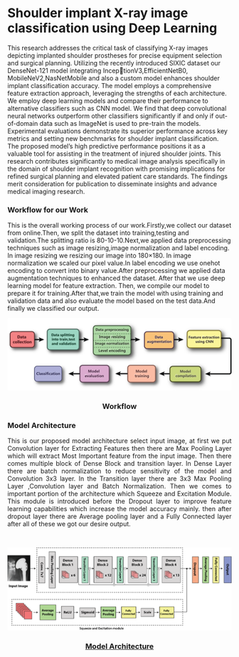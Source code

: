 # Shoulder implant X-ray image classification using Deep Learning


This research addresses the critical task of classifying X-ray images depicting implanted
shoulder prostheses for precise equipment selection and surgical planning. Utilizing
the recently introduced SIXIC dataset our DenseNet-121 model integrating InceptionV3,EfficientNetB0, MobileNeV2,NasNetMobile and also a custom model enhances
shoulder implant classification accuracy. The model employs a comprehensive feature
extraction approach, leveraging the strengths of each architecture. We employ deep
learning models and compare their performance to alternative classifiers such as CNN
model. We find that deep convolutional neural networks outperform other classifiers
significantly if and only if out-of-domain data such as ImageNet is used to pre-train
the models. Experimental evaluations demonstrate its superior performance across key
metrics and setting new benchmarks for shoulder implant classification. The proposed
model’s high predictive performance positions it as a valuable tool for assisting in the
treatment of injured shoulder joints. This research contributes significantly to medical
image analysis specifically in the domain of shoulder implant recognition with promising
implications for refined surgical planning and elevated patient care standards. The findings
merit consideration for publication to disseminate insights and advance medical imaging
research.


### Workflow for our Work

This is the overall working process of our work.Firstly,we collect our dataset from online.Then, we split the dataset into training,testing and validation.The splitting ratio is 80-10-10.Next,we applied data preprocessing techniques such as image resizing,image normalization and label encoding. In image resizing we resizing our image into 180×180. In image normalization we scaled our pixel value.In label encoding  we use onehot encoding to convert into binary value.After preprocessing we applied data augmentation techniques to enhanced the dataset. After that we use deep learning model for feature extraction. Then, we compile our model to prepare it for training.After that,we train the model with using training and validation data and also evaluate the model based on the test data.And finally we classified our output.

![Logo](https://github.com/anik-devops11/shoulder-implant-xray-image-classification-with-attention-based-deep-learning-model/blob/main/Diagram/work%20flow.png)

<h3  align="center"> Workflow </h3>

### Model Architecture

<p style="text-align: justify;"> This is our proposed model architecture select input image, at first we put Convolution layer for Extracting Features then  there are Max Pooling Layer which will extract Most Important feature from the input image. Then there comes multiple block of Dense Block and transition layer. In Dense Layer there are batch normalization to reduce sensitivity of the model and Convolution 3x3 layer. In the Transition layer there are 3x3 Max Pooling Layer ,Convolution layer and Batch Normalization. Then we comes to important portion of the architecture which Squeeze and Excitation Module. This module is introduced before the Dropout layer to improve feature learning capabilities which increase the model accuracy mainly. then after dropout layer there are Average pooling layer and a Fully Connected layer after all of these we got our desire output.</p> <br>


![Logo](https://github.com/anik-devops11/shoulder-implant-xray-image-classification-with-attention-based-deep-learning-model/blob/main/Diagram/DenseNet%20Model%20Architecture%20with%20SE%20Module%20Final.png)

<h3  align="center"><u>Model Architecture</u></h3> <br>
